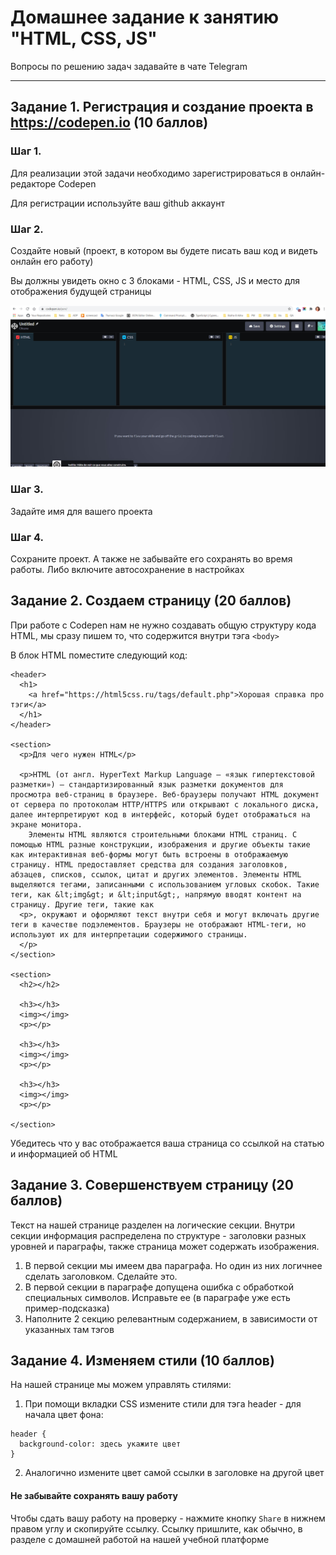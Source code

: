 # Домашнее задание к занятию "HTML, CSS, JS" 

Вопросы по решению задач задавайте в чате Telegram

---

## Задание 1. Регистрация и создание проекта в https://codepen.io (10 баллов)

### Шаг 1. 
Для реализации этой задачи необходимо зарегистрироваться в онлайн-редакторе Codepen

Для регистрации используйте ваш github аккаунт

### Шаг 2. 
Создайте новый (проект, в котором вы будете писать ваш код и видеть онлайн его работу)

Вы должны увидеть окно с 3 блоками - HTML, CSS, JS и место для отображения будущей страницы

![Изображение Codepen](https://github.com/Melnioks/hometask-5-HTML-CSS/blob/main/scr1.jpg)

### Шаг 3.
Задайте имя для вашего проекта

### Шаг 4.
Сохраните проект. А также не забывайте его сохранять во время работы. Либо включите автосохранение в настройках


## Задание 2. Создаем страницу (20 баллов)

При работе с Codepen нам не нужно создавать общую структуру кода HTML, мы сразу пишем то, что содержится внутри тэга `<body>`

В блок HTML поместите следующий код:

```
<header>
  <h1>
    <a href="https://html5css.ru/tags/default.php">Хорошая справка про тэги</a>
  </h1>
</header>

<section>
  <p>Для чего нужен HTML</p>

  <p>HTML (от англ. HyperText Markup Language — «язык гипертекстовой разметки») — стандартизированный язык разметки документов для просмотра веб-страниц в браузере. Веб-браузеры получают HTML документ от сервера по протоколам HTTP/HTTPS или открывают с локального диска, далее интерпретируют код в интерфейс, который будет отображаться на экране монитора.
    Элементы HTML являются строительными блоками HTML страниц. С помощью HTML разные конструкции, изображения и другие объекты такие как интерактивная веб-формы могут быть встроены в отображаемую страницу. HTML предоставляет средства для создания заголовков, абзацев, списков, ссылок, цитат и других элементов. Элементы HTML выделяются тегами, записанными с использованием угловых скобок. Такие теги, как &lt;img&gt; и &lt;input&gt;, напрямую вводят контент на страницу. Другие теги, такие как
  <p>, окружают и оформляют текст внутри себя и могут включать другие теги в качестве подэлементов. Браузеры не отображают HTML-теги, но используют их для интерпретации содержимого страницы.
  </p>
</section>

<section>
  <h2></h2>

  <h3></h3>
  <img></img>
  <p></p>

  <h3></h3>
  <img></img>
  <p></p>

  <h3></h3>
  <img></img>
  <p></p>

</section>
```
Убедитесь что у вас отображается ваша страница со ссылкой на статью и информацией об HTML

## Задание 3. Совершенствуем страницу (20 баллов)

Текст на нашей странице разделен на логические секции. Внутри секции информация распределена по структуре - заголовки разных уровней и параграфы, также страница может содержать изображения. 

1. В первой секции мы имеем два параграфа. Но один из них логичнее сделать заголовком. Сделайте это.
2. В первой секции в параграфе допущена ошибка с обработкой специальных символов. Исправьте ее (в параграфе уже есть пример-подсказка)
3. Наполните 2 секцию релевантным содержанием, в зависимости от указанных там тэгов

## Задание 4. Изменяем стили (10 баллов)

На нашей странице мы можем управлять стилями:
 
1. При помощи вкладки CSS измените стили для тэга header - для начала цвет фона:
```
header {
  background-color: здесь укажите цвет
}
```
2. Аналогично измените цвет самой ссылки в заголовке на другой цвет

#### Не забывайте сохранять вашу работу

Чтобы сдать вашу работу на проверку - нажмите кнопку `Share` в нижнем правом углу и скопируйте ссылку. Ссылку пришлите, как обычно, в разделе с домашней работой на нашей учебной платформе
